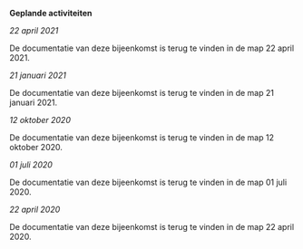 **Geplande activiteiten**  
  
_22 april 2021_  

De documentatie van deze bijeenkomst is terug te vinden in de map 22 april 2021.

_21 januari 2021_  

De documentatie van deze bijeenkomst is terug te vinden in de map 21 januari 2021. 

_12 oktober 2020_  

De documentatie van deze bijeenkomst is terug te vinden in de map 12 oktober 2020. 

_01 juli 2020_  

De documentatie van deze bijeenkomst is terug te vinden in de map 01 juli 2020.  

_22 april 2020_  

De documentatie van deze bijeenkomst is terug te vinden in de map 22 april 2020.  
  

